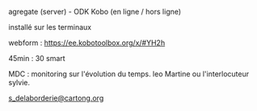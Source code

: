 agregate (server) - ODK
Kobo (en ligne / hors ligne)

installé sur les terminaux

webform : https://ee.kobotoolbox.org/x/#YH2h

45min : 30 smart

MDC : monitoring sur l'évolution du temps.
leo Martine ou l'interlocuteur sylvie.

s_delaborderie@cartong.org